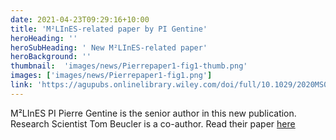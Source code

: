 ```yaml
---
date: 2021-04-23T09:29:16+10:00
title: 'M²LInES-related paper by PI Gentine'
heroHeading: ''
heroSubHeading: ' New M²LInES-related paper'
heroBackground: ''
thumbnail:  'images/news/Pierrepaper1-fig1-thumb.png'
images: ['images/news/Pierrepaper1-fig1.png']
link: 'https://agupubs.onlinelibrary.wiley.com/doi/full/10.1029/2020MS002385' 
---
```


M²LInES PI Pierre Gentine is the senior author in this new publication. Research Scientist Tom Beucler is a co-author. Read their paper [here](https://agupubs.onlinelibrary.wiley.com/doi/full/10.1029/2020MS002385)